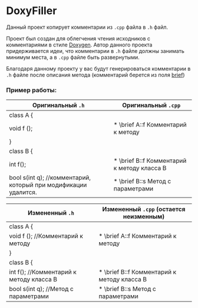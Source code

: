 # DoxyFiller

Данный проект копирует комментарии из `.cpp` файла в `.h` файл.

Проект был создан для облегчения чтения исходников с комментариями в стиле [Doxygen](https://github.com/doxygen/doxygen). Автор данного проекта придерживается идеи, что комментарии в `.h` файле должны занимать минимум места, а в `.cpp` файле быть развернутыми.

Благодаря данному проекту у вас будут генерироваться комментарии в `.h` файле после описания метода (комментарий берется из поля [brief](http://www.doxygen.nl/manual/commands.html#cmdbrief))

### Пример работы:

| Оригинальный `.h` | Оригинальный `.cpp` |
| --- | --- |
| class A { |  |
| void f (); | * \brief A::f Комментарий к методу |
| } |  |
| class B { |  |
| int f(); | * \brief B::f Комментарий к методу класса B |
| bool s(int q); //комментарий, который при модификации удалится. | * \brief B::s Метод с параметрами |

| Измененный `.h` | Измененный `.cpp` (остается неизменным) |
| --- | --- |
| class A { |  |
| void f (); //Комментарий к методу | * \brief A::f Комментарий к методу |
| } |  |
| class B { |  |
| int f(); //Комментарий к методу класса B | * \brief B::f Комментарий к методу класса B |
| bool s(int q); //Метод с параметрами | * \brief B::s Метод с параметрами |

